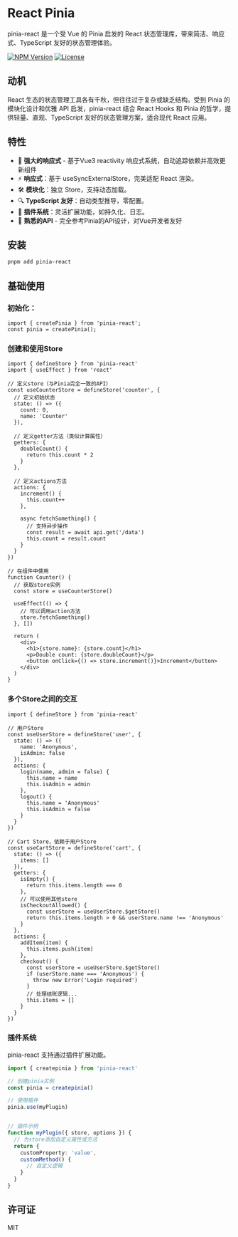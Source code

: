 # React Pinia

pinia-react 是一个受 Vue 的 Pinia 启发的 React 状态管理库，带来简洁、响应式、TypeScript 友好的状态管理体验。

[![NPM Version](https://img.shields.io/npm/v/pinia-react)](https://www.npmjs.com/package/pinia-react)
[![License](https://img.shields.io/npm/l/pinia-react)](https://github.com/your-username/pinia-react/blob/main/LICENSE)

## 动机
React 生态的状态管理工具各有千秋，但往往过于复杂或缺乏结构。受到 Pinia 的模块化设计和优雅 API 启发，pinia-react 结合 React Hooks 和 Pinia 的哲学，提供轻量、直观、TypeScript 友好的状态管理方案，适合现代 React 应用。


## 特性
- 🔄 **强大的响应式** - 基于Vue3 reactivity 响应式系统，自动追踪依赖并高效更新组件
- ⚡️ **响应式**：基于 useSyncExternalStore，完美适配 React 渲染。
- 🛠 **模块化**：独立 Store，支持动态加载。
- 🔍 **TypeScript 友好**：自动类型推导，零配置。
- 🧩 **插件系统**：灵活扩展功能，如持久化、日志。
- 🔀 **熟悉的API** - 完全参考Pinia的API设计，对Vue开发者友好

## 安装

```bash
pnpm add pinia-react
```

## 基础使用

### 初始化：

```tsx
import { createPinia } from 'pinia-react';
const pinia = createPinia();
```

### 创建和使用Store

```tsx
import { defineStore } from 'pinia-react'
import { useEffect } from 'react'

// 定义store（与Pinia完全一致的API）
const useCounterStore = defineStore('counter', {
  // 定义初始状态
  state: () => ({
    count: 0,
    name: 'Counter'
  }),
  
  // 定义getter方法（类似计算属性）
  getters: {
    doubleCount() {
      return this.count * 2
    }
  },
  
  // 定义actions方法
  actions: {
    increment() {
      this.count++
    },
    
    async fetchSomething() {
      // 支持异步操作
      const result = await api.get('/data')
      this.count = result.count
    }
  }
})

// 在组件中使用
function Counter() {
  // 获取store实例
  const store = useCounterStore()
  
  useEffect(() => {
    // 可以调用action方法
    store.fetchSomething()
  }, [])
  
  return (
    <div>
      <h1>{store.name}: {store.count}</h1>
      <p>Double count: {store.doubleCount}</p>
      <button onClick={() => store.increment()}>Increment</button>
    </div>
  )
}
```

### 多个Store之间的交互

```tsx
import { defineStore } from 'pinia-react'

// 用户Store
const useUserStore = defineStore('user', {
  state: () => ({
    name: 'Anonymous',
    isAdmin: false
  }),
  actions: {
    login(name, admin = false) {
      this.name = name
      this.isAdmin = admin
    },
    logout() {
      this.name = 'Anonymous'
      this.isAdmin = false
    }
  }
})

// Cart Store，依赖于用户Store
const useCartStore = defineStore('cart', {
  state: () => ({
    items: []
  }),
  getters: {
    isEmpty() {
      return this.items.length === 0
    },
    // 可以使用其他store
    isCheckoutAllowed() {
      const userStore = useUserStore.$getStore()
      return this.items.length > 0 && userStore.name !== 'Anonymous'
    }
  },
  actions: {
    addItem(item) {
      this.items.push(item)
    },
    checkout() {
      const userStore = useUserStore.$getStore()
      if (userStore.name === 'Anonymous') {
        throw new Error('Login required')
      }
      // 处理结账逻辑...
      this.items = []
    }
  }
})
```

### 插件系统

pinia-react 支持通过插件扩展功能。

```ts
import { createpinia } from 'pinia-react'

// 创建pinia实例
const pinia = createpinia()

// 使用插件
pinia.use(myPlugin)


// 插件示例
function myPlugin({ store, options }) {
  // 为store添加自定义属性或方法
  return {
    customProperty: 'value',
    customMethod() {
      // 自定义逻辑
    }
  }
}
```

## 许可证

MIT